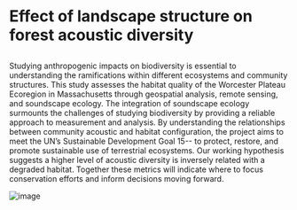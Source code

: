 # Effect of landscape structure on forest acoustic diversity
## 
Studying anthropogenic impacts on biodiversity is essential to understanding the ramifications within different ecosystems and community structures. This study assesses the habitat quality of the Worcester Plateau Ecoregion in Massachusetts through geospatial analysis, remote sensing, and soundscape ecology. The integration of soundscape ecology surmounts the challenges of studying biodiversity by providing a reliable approach to measurement and analysis. By understanding the relationships between community acoustic and habitat configuration, the project aims to meet the UN’s Sustainable Development Goal 15-- to protect, restore, and promote sustainable use of terrestrial ecosystems. Our working hypothesis suggests a higher level of acoustic diversity is inversely related with a degraded habitat. Together these metrics will indicate where to focus conservation efforts and inform decisions moving forward.

![image](https://user-images.githubusercontent.com/54719859/79689032-42d45f00-8220-11ea-97c0-6928412f4259.png)
